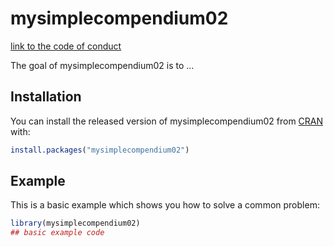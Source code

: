 
# mysimplecompendium02

<!-- badges: start -->
<!-- badges: end -->

[link to the code of conduct](https://github.com/WrightWillT/DATA-598-WI20-week-7/blob/master/CODE_OF_CONDUCT.md)

The goal of mysimplecompendium02 is to ...

## Installation

You can install the released version of mysimplecompendium02 from [CRAN](https://CRAN.R-project.org) with:

``` r
install.packages("mysimplecompendium02")
```

## Example

This is a basic example which shows you how to solve a common problem:

``` r
library(mysimplecompendium02)
## basic example code
```

